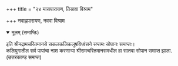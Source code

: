 +++
title = "२४ मासपारायण, तिसावा विश्राम"

+++
नवाह्नपारायण, नववा विश्राम



<details open><summary>मूलम् (समाप्तिः)</summary>

इति श्रीमद्रामचरितमानसे सकलकलिकलुषविध्वंसने सप्तमः सोपानः समाप्तः।  
कलियुगातील सर्व पापांचा नाश करणाऱ्या श्रीरामचरितमानसमधील हा सातवा सोपान समाप्त झाला.  
(उत्तरकाण्ड समाप्त)
</details>
